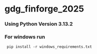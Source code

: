 # gdg_finforge_2025

### Using Python Version 3.13.2

### For windows run
` pip install -r windows_requirements.txt`

